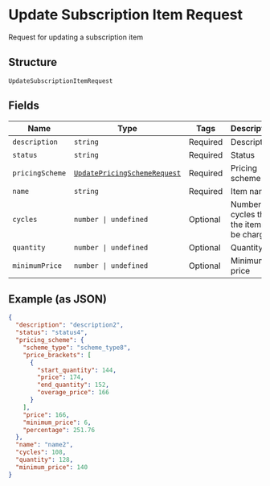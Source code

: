 
# Update Subscription Item Request

Request for updating a subscription item

## Structure

`UpdateSubscriptionItemRequest`

## Fields

| Name | Type | Tags | Description |
|  --- | --- | --- | --- |
| `description` | `string` | Required | Description |
| `status` | `string` | Required | Status |
| `pricingScheme` | [`UpdatePricingSchemeRequest`](../../doc/models/update-pricing-scheme-request.md) | Required | Pricing scheme |
| `name` | `string` | Required | Item name |
| `cycles` | `number \| undefined` | Optional | Number of cycles that the item will be charged |
| `quantity` | `number \| undefined` | Optional | Quantity |
| `minimumPrice` | `number \| undefined` | Optional | Minimum price |

## Example (as JSON)

```json
{
  "description": "description2",
  "status": "status4",
  "pricing_scheme": {
    "scheme_type": "scheme_type8",
    "price_brackets": [
      {
        "start_quantity": 144,
        "price": 174,
        "end_quantity": 152,
        "overage_price": 166
      }
    ],
    "price": 166,
    "minimum_price": 6,
    "percentage": 251.76
  },
  "name": "name2",
  "cycles": 108,
  "quantity": 128,
  "minimum_price": 140
}
```

